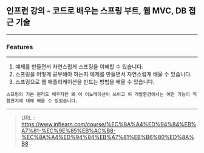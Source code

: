 ## 인프런 강의 - 코드로 배우는 스프링 부트, 웹 MVC, DB 접근 기술

-----------------------------------------------------------------

### Features
-----------------------------------------------------------------------------
1. 예제를 만들면서 자연스럽게 스프링을 이해할 수 있습니다.
2. 스프링을 어떻게 공부해야 하는지 예제를 만들면서 자연스럽게 배울 수 있습니다.
3. 스프링으로 웹 애플리케이션을 만드는 방법을 배울 수 있습니다.

```
스프링의 기본 원리도 배우지만 왜 이 어노테이션이 쓰이고 이 개발환경에서는 어떤 기능이 적합한지에 대해 배울 수 있었습니다.
```
---------------------------------------------------------------------------------------------------------------
> URL : https://www.inflearn.com/course/%EC%8A%A4%ED%94%84%EB%A7%81-%EC%9E%85%EB%AC%B8-%EC%8A%A4%ED%94%84%EB%A7%81%EB%B6%80%ED%8A%B8    
